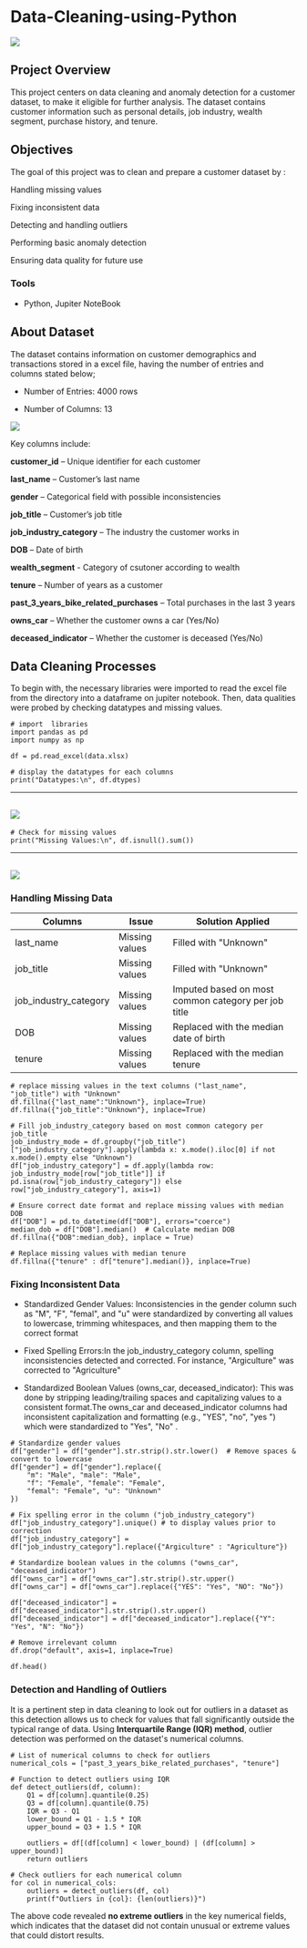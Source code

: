 # Data-Cleaning-using-Python

![](icon.png)

## Project Overview
This project centers on data cleaning and anomaly detection for a customer dataset, to make it eligible for further analysis. The dataset contains customer information such as personal details, job industry, wealth segment, purchase history, and tenure.

## Objectives
The goal of this project was to clean and prepare a customer dataset by :

Handling missing values

Fixing inconsistent data

Detecting and handling outliers

Performing basic anomaly detection

Ensuring data quality for future use

### Tools

- Python, Jupiter NoteBook

## About Dataset
The dataset contains information on customer demographics and transactions stored in a excel file, having the number of entries and columns stated below;

- Number of Entries: 4000 rows

- Number of Columns: 13

![](dataset.PNG)

Key columns include:

**customer_id** – Unique identifier for each customer

**last_name** – Customer’s last name

**gender** – Categorical field with possible inconsistencies

**job_title** – Customer’s job title

**job_industry_category** – The industry the customer works in

**DOB** – Date of birth

**wealth_segment** - Category of csutoner according to wealth

**tenure** – Number of years as a customer

**past_3_years_bike_related_purchases** – Total purchases in the last 3 years

**owns_car** – Whether the customer owns a car (Yes/No)

**deceased_indicator** – Whether the customer is deceased (Yes/No)

## Data Cleaning Processes
To begin with, the necessary libraries were imported to read the excel file from the directory into a dataframe on jupiter notebook. Then, data qualities were probed by checking datatypes and missing values.

```
# import  libraries
import pandas as pd
import numpy as np

df = pd.read_excel(data.xlsx)

# display the datatypes for each columns
print("Datatypes:\n", df.dtypes)
```
---
![](data-type.PNG)
---
```
# Check for missing values
print("Missing Values:\n", df.isnull().sum())

```
---
![](missing-value-check.PNG)
---
### Handling Missing Data

Columns | Issue | Solution Applied
|-------|-------|-----------------|
|last_name |Missing values |Filled with "Unknown" |
|job_title |Missing values |Filled with "Unknown" |
|job_industry_category |Missing values |Imputed based on most common category per job title |
|DOB |Missing values |Replaced with the median date of birth |
|tenure |Missing values |Replaced with the median tenure |

```
# replace missing values in the text columns ("last_name", "job_title") with "Unknown"
df.fillna({"last_name":"Unknown"}, inplace=True)
df.fillna({"job_title":"Unknown"}, inplace=True)

# Fill job_industry_category based on most common category per job_title
job_industry_mode = df.groupby("job_title")["job_industry_category"].apply(lambda x: x.mode().iloc[0] if not x.mode().empty else "Unknown")
df["job_industry_category"] = df.apply(lambda row: job_industry_mode[row["job_title"]] if pd.isna(row["job_industry_category"]) else row["job_industry_category"], axis=1)

# Ensure correct date format and replace missing values with median DOB
df["DOB"] = pd.to_datetime(df["DOB"], errors="coerce")
median_dob = df["DOB"].median()  # Calculate median DOB
df.fillna({"DOB":median_dob}, inplace = True)

# Replace missing values with median tenure
df.fillna({"tenure" : df["tenure"].median()}, inplace=True)
```

### Fixing Inconsistent Data

- Standardized Gender Values: Inconsistencies in the gender column such as "M", "F", "femal", and "u" were standardized by converting all values to lowercase, trimming whitespaces, and then mapping them to the correct format

- Fixed Spelling Errors:In the job_industry_category column, spelling inconsistencies detected and corrected. For instance, "Argiculture" was corrected to "Agriculture"

- Standardized Boolean Values (owns_car, deceased_indicator): This was done by stripping leading/trailing spaces and capitalizing values to a consistent format.The owns_car and deceased_indicator columns had inconsistent capitalization and formatting (e.g., "YES", "no", "yes ") which were standardized to "Yes", "No" . 

```
# Standardize gender values
df["gender"] = df["gender"].str.strip().str.lower()  # Remove spaces & convert to lowercase
df["gender"] = df["gender"].replace({
    "m": "Male", "male": "Male",
    "f": "Female", "female": "Female",
    "femal": "Female", "u": "Unknown"
})

# Fix spelling error in the column ("job_industry_category")
df["job_industry_category"].unique() # to display values prior to correction
df["job_industry_category"] = df["job_industry_category"].replace({"Argiculture" : "Agriculture"})

# Standardize boolean values in the columns ("owns_car", "deceased_indicator") 
df["owns_car"] = df["owns_car"].str.strip().str.upper()
df["owns_car"] = df["owns_car"].replace({"YES": "Yes", "NO": "No"})

df["deceased_indicator"] = df["deceased_indicator"].str.strip().str.upper()
df["deceased_indicator"] = df["deceased_indicator"].replace({"Y": "Yes", "N": "No"})

# Remove irrelevant column
df.drop("default", axis=1, inplace=True)

df.head()
```
### Detection and Handling of Outliers
It is a pertinent step in data cleaning to look out for outliers in a dataset as this detection allows us to check for values that fall significantly outside the typical range of data. Using **Interquartile Range (IQR) method**, outlier detection was performed on the dataset's numerical columns.

```
# List of numerical columns to check for outliers
numerical_cols = ["past_3_years_bike_related_purchases", "tenure"]

# Function to detect outliers using IQR
def detect_outliers(df, column):
    Q1 = df[column].quantile(0.25)
    Q3 = df[column].quantile(0.75)
    IQR = Q3 - Q1
    lower_bound = Q1 - 1.5 * IQR
    upper_bound = Q3 + 1.5 * IQR
    
    outliers = df[(df[column] < lower_bound) | (df[column] > upper_bound)]
    return outliers

# Check outliers for each numerical column
for col in numerical_cols:
    outliers = detect_outliers(df, col)
    print(f"Outliers in {col}: {len(outliers)}")

```
The above code revealed **no extreme outliers** in the key numerical fields, which indicates that the dataset did not contain unusual or extreme values that could distort results.
